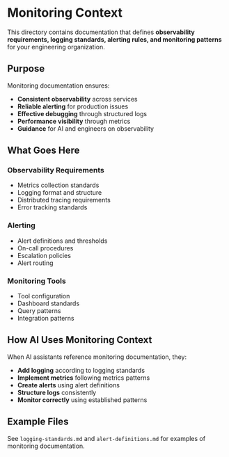 # Monitoring Context

This directory contains documentation that defines **observability requirements, logging standards, alerting rules, and monitoring patterns** for your engineering organization.

## Purpose

Monitoring documentation ensures:

- **Consistent observability** across services
- **Reliable alerting** for production issues
- **Effective debugging** through structured logs
- **Performance visibility** through metrics
- **Guidance** for AI and engineers on observability

## What Goes Here

### Observability Requirements
- Metrics collection standards
- Logging format and structure
- Distributed tracing requirements
- Error tracking standards

### Alerting
- Alert definitions and thresholds
- On-call procedures
- Escalation policies
- Alert routing

### Monitoring Tools
- Tool configuration
- Dashboard standards
- Query patterns
- Integration patterns

## How AI Uses Monitoring Context

When AI assistants reference monitoring documentation, they:

- **Add logging** according to logging standards
- **Implement metrics** following metrics patterns
- **Create alerts** using alert definitions
- **Structure logs** consistently
- **Monitor correctly** using established patterns

## Example Files

See `logging-standards.md` and `alert-definitions.md` for examples of monitoring documentation.

